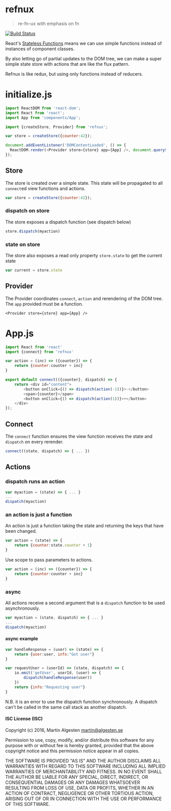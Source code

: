 # refnux

> re-fn-ux with emphasis on fn

[![Build Status](https://travis-ci.org/algesten/refnux.svg?branch=master)](https://travis-ci.org/algesten/refnux)

React's [Stateless Functions][stlss] means we can use simple functions
instead of instances of component classes.

By also letting go of partial updates to the DOM tree, we can make a
super simple state store with actions that are like the flux pattern.

Refnux is like redux, but using only functions instead of reducers.

# initialize.js

```javascript
import ReactDOM from 'react-dom';
import React from 'react';
import App from 'components/App';

import {createStore, Provider} from 'refnux';

var store = createStore({counter:42});

document.addEventListener('DOMContentLoaded', () => {
  ReactDOM.render(<Provider store={store} app={App} />, document.querySelector('#app'));
});
```

## Store

The store is created over a simple state. This state will be
propagated to all `connect`ed view functions and actions.

```javascript
var store = createStore({counter:42});
```

### dispatch on store

The store exposes a dispatch function (see dispatch below)

```javascript
store.dispatch(myaction)
```

### state on store

The store also exposes a read only property `store.state` to get the current state

```javascript
var current = store.state
```

## Provider

The Provider coordinates `connect`, `action` and rerendering of the
DOM tree. The `app` provided must be a function.

```
<Provider store={store} app={App} />
```

# App.js

```javascript
import React from 'react'
import {connect} from 'refnux'

var action = (inc) => ({counter}) => {
    return {counter:counter + inc}
}

export default connect(({counter}, dispatch) => {
    return <div id="content">
        <button onClick={() => dispatch(action(-1))}>-</button>
        <span>{counter}</span>
        <button onClick={() => dispatch(action(1))}>+</button>
    </div>
});
```

## Connect

The `connect` function ensures the view function receives the state
and `dispatch` on every rerender.

```javascript
connect((state, dispatch) => { ... })
```

## Actions

### dispatch runs an action

```javascript
var myaction = (state) => { ... }
...
dispatch(myaction)
```

### an action is just a function

An action is just a function taking the state and returning the keys
that have been changed.

```javascript
var action = (state) => {
    return {counter:state.counter + 1}
}
```

Use scope to pass parameters to actions.

```javascript
var action = (inc) => ({counter}) => {
    return {counter:counter + inc}
}
```

### async

All actions receive a second argument that is a `dispatch` function to
be used asynchronously.

```javascript
var myaction = (state, dispatch) => { ... }
...
dispatch(myaction)
```

#### async example

```javascript
var handleResponse = (user) => (state) => {
    return {user:user, info:"Got user"}
}

var requestUser = (userId) => (state, dispatch) => {
    io.emit('getUser', userId, (user) => {
        dispatch(handleResponse(user))
    })
    return {info:"Requesting user"}
}
```

N.B. it is an error to use the dispatch function synchronously.  A
dispatch can't be called in the same call stack as another dispatch.


#### ISC License (ISC)

Copyright (c) 2016, Martin Algesten <martin@algesten.se>

Permission to use, copy, modify, and/or distribute this software for
any purpose with or without fee is hereby granted, provided that the
above copyright notice and this permission notice appear in all
copies.

THE SOFTWARE IS PROVIDED "AS IS" AND THE AUTHOR DISCLAIMS ALL
WARRANTIES WITH REGARD TO THIS SOFTWARE INCLUDING ALL IMPLIED
WARRANTIES OF MERCHANTABILITY AND FITNESS. IN NO EVENT SHALL THE
AUTHOR BE LIABLE FOR ANY SPECIAL, DIRECT, INDIRECT, OR CONSEQUENTIAL
DAMAGES OR ANY DAMAGES WHATSOEVER RESULTING FROM LOSS OF USE, DATA OR
PROFITS, WHETHER IN AN ACTION OF CONTRACT, NEGLIGENCE OR OTHER
TORTIOUS ACTION, ARISING OUT OF OR IN CONNECTION WITH THE USE OR
PERFORMANCE OF THIS SOFTWARE.


[stlss]: https://facebook.github.io/react/docs/reusable-components.html#stateless-functions
